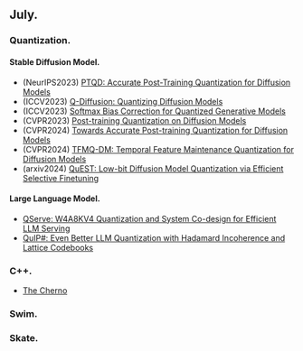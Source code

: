 ## July.

### Quantization. ###

#### Stable Diffusion Model. ####
  - (NeurIPS2023) [PTQD: Accurate Post-Training Quantization for Diffusion Models](https://arxiv.org/abs/2305.10657)
  - (ICCV2023) [Q-Diffusion: Quantizing Diffusion Models](https://arxiv.org/abs/2302.04304)
  - (ICCV2023) [Softmax Bias Correction for Quantized Generative Models](https://arxiv.org/abs/2309.01729)
  - (CVPR2023) [Post-training Quantization on Diffusion Models](https://arxiv.org/abs/2211.15736)
  - (CVPR2024) [Towards Accurate Post-training Quantization for Diffusion Models](https://arxiv.org/abs/2305.18723)
  - (CVPR2024) [TFMQ-DM: Temporal Feature Maintenance Quantization for Diffusion Models](https://arxiv.org/abs/2311.16503)
  - (arxiv2024) [QuEST: Low-bit Diffusion Model Quantization via Efficient Selective Finetuning](https://arxiv.org/abs/2402.03666)

#### Large Language Model. ####
  - [QServe: W4A8KV4 Quantization and System Co-design for Efficient LLM Serving](https://arxiv.org/abs/2405.04532)
  - [QuIP#: Even Better LLM Quantization with Hadamard Incoherence and Lattice Codebooks](https://arxiv.org/abs/2402.04396)

### C++. ###
- [The Cherno](https://www.youtube.com/@TheCherno)

### Swim. ###

### Skate. ###
